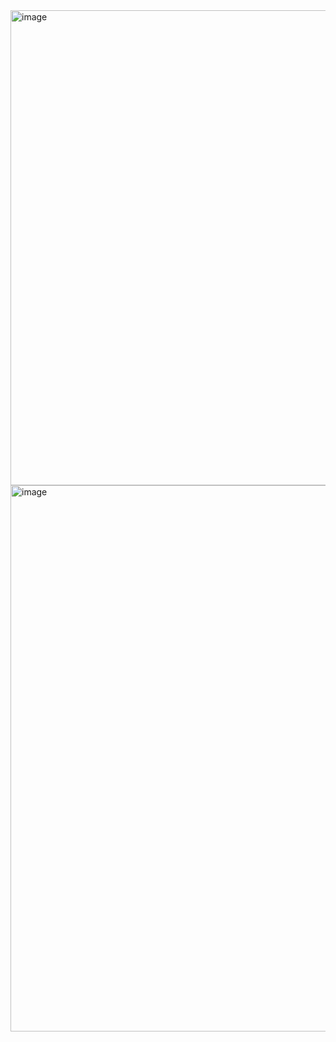 <img width="831" height="760" alt="image" src="https://github.com/user-attachments/assets/4a5fac59-bf2d-4caa-b7d8-4e0aa1c0f25c" />
<img width="968" height="874" alt="image" src="https://github.com/user-attachments/assets/05774614-e59d-4f90-955a-b8f2c0b2b0bc" />

